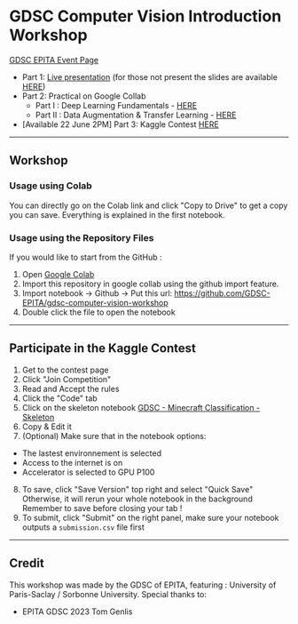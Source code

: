 # GDSC Computer Vision Introduction Workshop

[GDSC EPITA Event Page](https://gdsc.community.dev/events/details/developer-student-clubs-university-of-paris-saclay-presents-computer-vision-from-basics-to-kaggle-contest/cohost-epita)

- Part 1: [Live presentation](https://www.youtube.com/watch?v=1Z7UboVkDBk) (for those not present the slides are available [HERE](https://docs.google.com/presentation/d/1IeGImfbTVp6zxPsr657OTNxYNqEHkae8Qg9F53WCEoY/edit?usp=sharing))
- Part 2: Practical on Google Collab
  - Part I : Deep Learning Fundamentals - [HERE](https://colab.research.google.com/drive/1by1TPMxVqE_SVR78ipIfYlOQ-TNTid3a?usp=sharing)
  - Part II : Data Augmentation & Transfer Learning - [HERE](https://colab.research.google.com/drive/1DFUZGYe6NboRGWJJgfG6SjEHNO6mi2E2?usp=sharing)
- [Available 22 June 2PM] Part 3: Kaggle Contest [HERE]()

***

## Workshop

### Usage using Colab
You can directly go on the Colab link and click "Copy to Drive" to get a copy you can save.
Everything is explained in the first notebook.

### Usage using the Repository Files
If you would like to start from the GitHub :
1. Open [Google Colab](https://colab.research.google.com/)  
2. Import this repository in google collab using the github import feature.
3. Import notebook -> Github -> Put this url: https://github.com/GDSC-EPITA/gdsc-computer-vision-workshop
4. Double click the file to open the notebook

***

## Participate in the Kaggle Contest
1. Get to the contest page
2. Click "Join Competition"
3. Read and Accept the rules
4. Click the "Code" tab
5. Click on the skeleton notebook [GDSC - Minecraft Classification - Skeleton](https://www.kaggle.com/code/ordinarydev83/gdsc-minecraft-classification-skeleton/notebook)
6. Copy & Edit it
7. (Optional)
  Make sure that in the notebook options:
 - The lastest environnement is selected
 - Access to the internet is on
 - Accelerator is selected to GPU P100
8. To save, click "Save Version" top right and select "Quick Save"
   Otherwise, it will rerun your whole notebook in the background
   Remember to save before closing your tab !
9. To submit, click "Submit" on the right panel, make sure your notebook outputs a
  `submission.csv` file first

***

## Credit
This workshop was made by the GDSC of EPITA, featuring : University of Paris-Saclay / Sorbonne University.
Special thanks to:
- EPITA GDSC 2023 Tom Genlis
